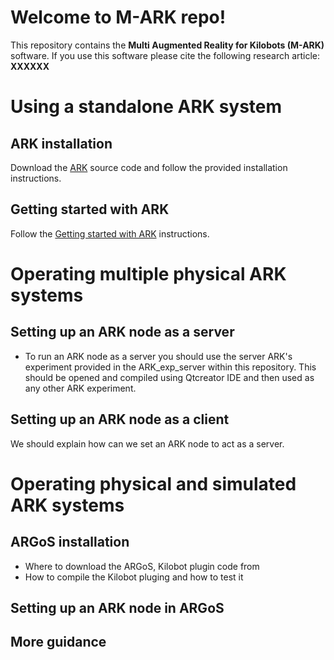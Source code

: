 # Welcome to M-ARK repo!

This repository contains the **Multi Augmented Reality for Kilobots (M-ARK)** software. If you use this software please cite the following research article:
**XXXXXX** 

# Using a standalone ARK system 
## ARK installation
Download the [ARK](https://github.com/DiODeProject/KilobotArena) source code and follow the provided installation instructions.

## Getting started with ARK 
Follow the [Getting started with ARK](https://diode.group.shef.ac.uk/kilobots/index.php/Getting_started_on_ARK) instructions.

# Operating multiple physical ARK systems

## Setting up an ARK node as a server
- To run an ARK node as a server you should use the server ARK's experiment provided in the ARK_exp_server within this repository. This should be opened and compiled using Qtcreator IDE and then used as any other ARK experiment.

## Setting up an ARK node as a client

We should explain how can we set an ARK node to act as a server.

# Operating physical and simulated ARK systems

## ARGoS installation
- Where to download the ARGoS, Kilobot plugin code from
- How to compile the Kilobot pluging and how to test it

## Setting up an ARK node in ARGoS

## More guidance
